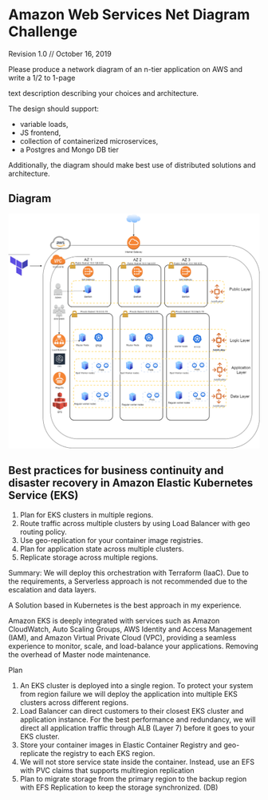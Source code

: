 

# Amazon Web Services Net Diagram Challenge

Revision 1.0 // October 16, 2019

Please produce a network diagram of an n-tier application on AWS and write a 1/2 to 1-page

text description describing your choices and architecture.

The design should support:



*   variable loads,
*   JS frontend,
*   collection of containerized microservices,
*   a Postgres and Mongo DB tier

Additionally, the diagram should make best use of distributed solutions and architecture.


## Diagram



![alt_text](images/images1.png "image_tooltip")



## 


## Best practices for business continuity and disaster recovery in Amazon  Elastic Kubernetes Service (EKS)



1. Plan for EKS clusters in multiple regions.
2. Route traffic across multiple clusters by using Load Balancer with geo routing policy.
3. Use geo-replication for your container image registries.
4. Plan for application state across multiple clusters.
5. Replicate storage across multiple regions.

Summary: We will deploy this orchestration with Terraform (IaaC). Due to the requirements, a Serverless approach is not recommended due to the escalation and data layers.

A Solution based in Kubernetes is the best approach in my experience. 

Amazon EKS is deeply integrated with services such as Amazon CloudWatch, Auto Scaling Groups, AWS Identity and Access Management (IAM), and Amazon Virtual Private Cloud (VPC), providing a seamless experience to monitor, scale, and load-balance your applications.  Removing the overhead of Master node maintenance.

Plan



1. An EKS cluster is deployed into a single region. To protect your system from region failure we will deploy the application into multiple EKS clusters across different regions. 
2. Load Balancer can direct customers to their closest EKS cluster and application instance. For the best performance and redundancy, we will direct all application traffic through ALB (Layer 7) before it goes to your EKS cluster.
3. Store your container images in Elastic Container Registry and geo-replicate the registry to each EKS region.
4. We will not store service state inside the container. Instead, use an EFS with PVC claims that supports multiregion replication
5. Plan to migrate storage from the primary region to the backup region with EFS Replication to keep the storage synchronized. (DB)
